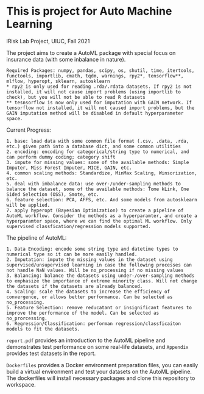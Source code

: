 # This is project for Auto Machine Learning

IRisk Lab Project, UIUC, Fall 2021

The project aims to create a AutoML package with special focus on insurance data (with some inbalance in nature).

```
Required Packages: numpy, pandas, scipy, os, shutil, time, itertools, functools, importlib, cmath, tqdm, warnings, rpy2*, tensorflow**, mlflow, hyperopt, sklearn, autosklearn
* rpy2 is only used for reading .rda/.rdata datasets. If rpy2 is not installed, it will not cause import problems (using importlib to check), but you will not be able to read R datasets
** tesnsorflow is now only used for imputation with GAIN network. If tensorflow not installed, it will not caused import problems, but the GAIN imputation method will be disabled in default hyperparameter space.
```

Current Progress:
```
1. base: load data with some common file format (.csv, .data, .rda, etc.) given path into a database dict, and some common utilities
2. encoding: encoding for categorical/string type to numerical, and can perform dummy coding; category shift
3. impute for missing values: some of the available methods: Simple Imputer, Miss Forest Imputer, MICE, GAIN, etc.
4. common scaling methods: Standardize, MinMax Scaling, Winsorization, etc.
5. deal with imbalance data: use over-/under-sampling methods to balance the dataset, some of the available methods: Tome kLink, One Sided Selection (OSS), Smote, etc.
6. feature selection: PCA, AFFS, etc. And some models from autosklearn will be applied.
7. apply hyperopt (Bayesian Optimization) to create a pipeline of AutoML workflow. Consider the methods as a hyperparamter, and create a hyperparamter space, where we can find the optimal ML workflow. Only supervised classfication/regression models supported.
```

The pipeline of AutoML: 
```
1. Data Encoding: encode some string type and datetime types to numerical type so it can be more easily handled.
2. Imputation: impute the missing values in the dataset using supervised/unsupervised learning in case the following processes can not handle NaN values. Will be no_processing if no missing values
3. Balancing: balance the datasets using under-/over-sampling methods to emphasize the importance of extreme minority class. Will not change the datasets if the datasets are already balanced.
4. Scaling: scale the datasets to increase the efficiency of convergence, or allows better performance. Can be selected as no_processing.
5. Feature Selection: remove reducatant or insignificant features to improve the performance of the model. Can be selected as no_prorcessing.
6. Regression/Classification: performan regression/classficaiton models to fit the datasets.
```

`report.pdf` provides an introduction to the AutoML pipeline and demonstrates test performance on some real-life datasets, and `Appendix` provides test datasets in the report.

`Dockerfiles` provides a Docker environment preparation files, you can easily build a virtual environment and test your datasets on the AutoML pipeline. The dockerfiles will install necessary packages and clone this repository to workspace.

